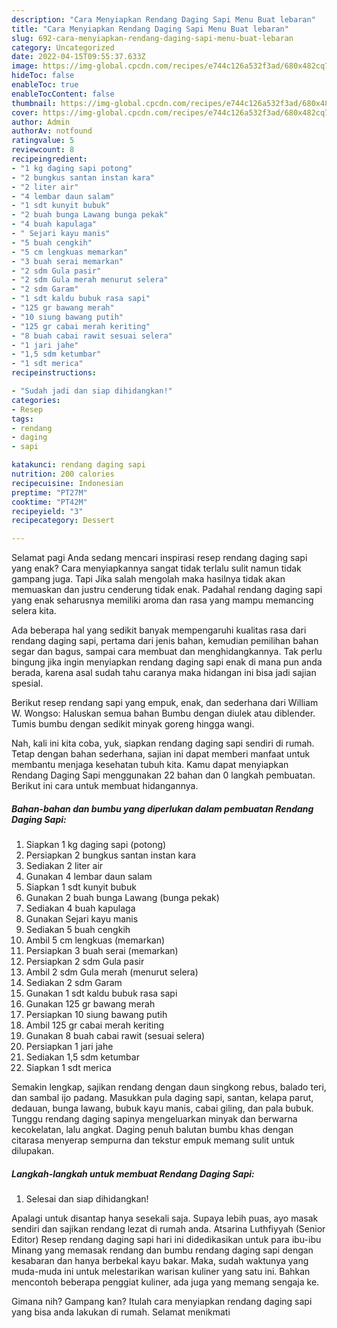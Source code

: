 ```yaml
---
description: "Cara Menyiapkan Rendang Daging Sapi Menu Buat lebaran"
title: "Cara Menyiapkan Rendang Daging Sapi Menu Buat lebaran"
slug: 692-cara-menyiapkan-rendang-daging-sapi-menu-buat-lebaran
category: Uncategorized
date: 2022-04-15T09:55:37.633Z
image: https://img-global.cpcdn.com/recipes/e744c126a532f3ad/680x482cq70/rendang-daging-sapi-foto-resep-utama.jpg
hideToc: false
enableToc: true
enableTocContent: false
thumbnail: https://img-global.cpcdn.com/recipes/e744c126a532f3ad/680x482cq70/rendang-daging-sapi-foto-resep-utama.jpg
cover: https://img-global.cpcdn.com/recipes/e744c126a532f3ad/680x482cq70/rendang-daging-sapi-foto-resep-utama.jpg
author: Admin
authorAv: notfound
ratingvalue: 5
reviewcount: 8
recipeingredient:
- "1 kg daging sapi potong"
- "2 bungkus santan instan kara"
- "2 liter air"
- "4 lembar daun salam"
- "1 sdt kunyit bubuk"
- "2 buah bunga Lawang bunga pekak"
- "4 buah kapulaga"
- " Sejari kayu manis"
- "5 buah cengkih"
- "5 cm lengkuas memarkan"
- "3 buah serai memarkan"
- "2 sdm Gula pasir"
- "2 sdm Gula merah menurut selera"
- "2 sdm Garam"
- "1 sdt kaldu bubuk rasa sapi"
- "125 gr bawang merah"
- "10 siung bawang putih"
- "125 gr cabai merah keriting"
- "8 buah cabai rawit sesuai selera"
- "1 jari jahe"
- "1,5 sdm ketumbar"
- "1 sdt merica"
recipeinstructions:

- "Sudah jadi dan siap dihidangkan!"
categories:
- Resep
tags:
- rendang
- daging
- sapi

katakunci: rendang daging sapi 
nutrition: 200 calories
recipecuisine: Indonesian
preptime: "PT27M"
cooktime: "PT42M"
recipeyield: "3"
recipecategory: Dessert

---
```



Selamat pagi Anda sedang mencari inspirasi resep rendang daging sapi yang enak? Cara menyiapkannya sangat tidak terlalu sulit namun tidak gampang juga. Tapi Jika salah mengolah maka hasilnya tidak akan memuaskan dan justru cenderung tidak enak. Padahal rendang daging sapi yang enak seharusnya memiliki aroma dan rasa yang mampu memancing selera kita.


Ada beberapa hal yang sedikit banyak mempengaruhi kualitas rasa dari rendang daging sapi, pertama dari jenis bahan, kemudian pemilihan bahan segar dan bagus, sampai cara membuat dan menghidangkannya. Tak perlu bingung jika ingin menyiapkan rendang daging sapi enak di mana pun anda berada, karena asal sudah tahu caranya maka hidangan ini bisa jadi sajian spesial.

Berikut resep rendang sapi yang empuk, enak, dan sederhana dari William W. Wongso: Haluskan semua bahan Bumbu dengan diulek atau diblender. Tumis bumbu dengan sedikit minyak goreng hingga wangi.


Nah, kali ini kita coba, yuk, siapkan rendang daging sapi sendiri di rumah. Tetap dengan bahan sederhana, sajian ini dapat memberi manfaat untuk membantu menjaga kesehatan tubuh kita. Kamu dapat menyiapkan Rendang Daging Sapi menggunakan 22 bahan dan 0 langkah pembuatan. Berikut ini cara untuk membuat hidangannya.

<!--inarticleads1-->

##### Bahan-bahan dan bumbu yang diperlukan dalam pembuatan Rendang Daging Sapi:

1. Siapkan 1 kg daging sapi (potong)
1. Persiapkan 2 bungkus santan instan kara
1. Sediakan 2 liter air
1. Gunakan 4 lembar daun salam
1. Siapkan 1 sdt kunyit bubuk
1. Gunakan 2 buah bunga Lawang (bunga pekak)
1. Sediakan 4 buah kapulaga
1. Gunakan  Sejari kayu manis
1. Sediakan 5 buah cengkih
1. Ambil 5 cm lengkuas (memarkan)
1. Persiapkan 3 buah serai (memarkan)
1. Persiapkan 2 sdm Gula pasir
1. Ambil 2 sdm Gula merah (menurut selera)
1. Sediakan 2 sdm Garam
1. Gunakan 1 sdt kaldu bubuk rasa sapi
1. Gunakan 125 gr bawang merah
1. Persiapkan 10 siung bawang putih
1. Ambil 125 gr cabai merah keriting
1. Gunakan 8 buah cabai rawit (sesuai selera)
1. Persiapkan 1 jari jahe
1. Sediakan 1,5 sdm ketumbar
1. Siapkan 1 sdt merica


Semakin lengkap, sajikan rendang dengan daun singkong rebus, balado teri, dan sambal ijo padang. Masukkan pula daging sapi, santan, kelapa parut, dedauan, bunga lawang, bubuk kayu manis, cabai giling, dan pala bubuk. Tunggu rendang daging sapinya mengeluarkan minyak dan berwarna kecokelatan, lalu angkat. Daging penuh balutan bumbu khas dengan citarasa menyerap sempurna dan tekstur empuk memang sulit untuk dilupakan. 

<!--inarticleads2-->

##### Langkah-langkah untuk membuat Rendang Daging Sapi:


1. Selesai dan siap dihidangkan!

Apalagi untuk disantap hanya sesekali saja. Supaya lebih puas, ayo masak sendiri dan sajikan rendang lezat di rumah anda. Atsarina Luthfiyyah (Senior Editor) Resep rendang daging sapi hari ini didedikasikan untuk para ibu-ibu Minang yang memasak rendang dan bumbu rendang daging sapi dengan kesabaran dan hanya berbekal kayu bakar. Maka, sudah waktunya yang muda-muda ini untuk melestarikan warisan kuliner yang satu ini. Bahkan mencontoh beberapa penggiat kuliner, ada juga yang memang sengaja ke. 

Gimana nih? Gampang kan? Itulah cara menyiapkan rendang daging sapi yang bisa anda lakukan di rumah. Selamat menikmati
